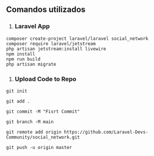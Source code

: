 ## Comandos utilizados

1. ### Laravel App

```
composer create-project laravel/laravel social_network
composer require laravel/jetstream
php artisan jetstream:install livewire
npm install
npm run build
php artisan migrate
```

1. ### Upload Code to Repo

```
git init

git add .

git commit -M "Fisrt Commit"

git branch -M main

git remote add origin https://github.com/Laravel-Devs-Community/social_network.git

git push -u origin master
```


